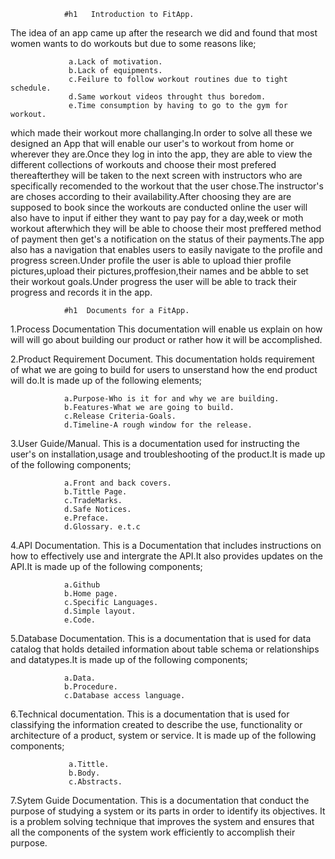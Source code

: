                 #h1   Introduction to FitApp.

The idea of an app came up after the research we did and found that most women wants to do workouts but due to some reasons like;

                 a.Lack of motivation.
                 b.Lack of equipments.
                 c.Feilure to follow workout routines due to tight schedule.
                 d.Same workout videos throught thus boredom.
                 e.Time consumption by having to go to the gym for workout.

which made their workout more challanging.In order to solve all these we designed an App that will enable our user's to workout from home or wherever they are.Once they log in into the app, they are able to view the different collections of workouts  and choose their most prefered thereafterthey will be taken to the next screen with instructors who are specifically recomended to the workout that the user chose.The instructor's are choses according to their availability.After choosing they are are supposed to book since the workouts are conducted online the user will also have to input if either they want to pay pay for a day,week or moth workout afterwhich they will be able to choose their most preffered method of payment then get's a notification on the status of their payments.The app also has a navigation that enables users to easily navigate to the profile and progress screen.Under profile the user is able to upload thier profile pictures,upload their pictures,proffesion,their names and be abble to set their workout goals.Under progress the user will be able to track their progress and records it in the app.
                  
                #h1  Documents for a FitApp.

1.Process Documentation
This documentation will enable us explain on how will will go about building our product or rather how it will be accomplished.

2.Product Requirement Document.
This documentation holds requirement of what we are going to build for users to unserstand how the end product will do.It is made up of the following elements;

                a.Purpose-Who is it for and why we are building.
                b.Features-What we are going to build.
                c.Release Criteria-Goals.
                d.Timeline-A rough window for the release.  

3.User Guide/Manual.
This is a documentation used for instructing the user's on installation,usage and troubleshooting of the product.It is made up of the following components;

                a.Front and back covers.
                b.Tittle Page.
                c.TradeMarks.
                d.Safe Notices.
                e.Preface.
                d.Glossary. e.t.c 

4.API Documentation.
This is a Documentation that includes instructions on how to effectively use and intergrate the API.It also provides updates on the API.It is made up of the following components;
  
                a.Github
                b.Home page.
                c.Specific Languages.
                d.Simple layout.
                e.Code.

5.Database Documentation.
This is a documentation that is used for data catalog that holds detailed information about table schema or relationships and datatypes.It is made up of the following components;

                a.Data.
                b.Procedure.
                c.Database access language.     

6.Technical documentation.
This is a documentation that is used for classifying the information created to describe the use, functionality or architecture of a product, system or service. It is made up of the following components;

                 a.Tittle.
                 b.Body.
                 c.Abstracts.  
                               
7.Sytem Guide Documentation.
This is a documentation that conduct the purpose of studying a system or its parts in order to identify its objectives. It is a problem solving technique that improves the system and ensures that all the components of the system work efficiently to accomplish their purpose.




            